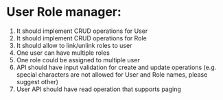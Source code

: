 # User Role manager:

1) It should implement CRUD operations for User
2) It should implement CRUD operations for Role
3) It should allow to link/unlink roles to user
4) One user can have multiple roles
5) One role could be assigned to multiple user
6) API should have input validation for create and update operations (e.g. special characters are not allowed for User and Role names, please suggest other)
7) User API should have read operation that supports paging
